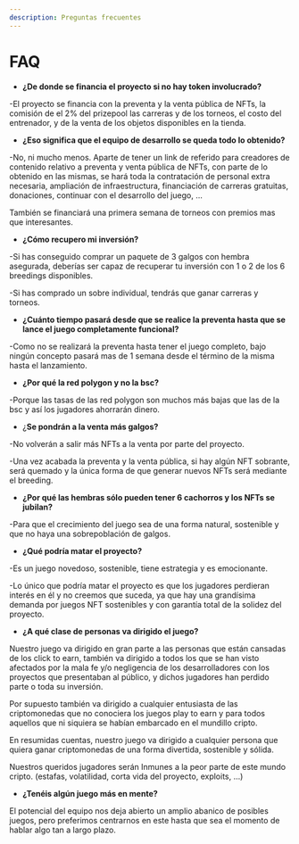 ```yaml
---
description: Preguntas frecuentes
---
```


# FAQ

* **¿De donde se financia el proyecto si no hay token involucrado?**

\-El proyecto se financia con la preventa y la venta pública de NFTs, la comisión de el 2% del prizepool las carreras y de los torneos, el costo del entrenador, y de la venta de los objetos disponibles en la tienda.

* **¿Eso significa que el equipo de desarrollo se queda todo lo obtenido?**

\-No, ni mucho menos. Aparte de tener un link de referido para creadores de contenido relativo a preventa y venta pública de NFTs, con parte de lo obtenido en las mismas, se hará toda la contratación de personal extra necesaria, ampliación de infraestructura, financiación de carreras gratuitas, donaciones, continuar con el desarrollo del juego, …&#x20;

También se financiará una primera semana de torneos con premios mas que interesantes.

* **¿Cómo recupero mi inversión?**

\-Si has conseguido comprar un paquete de 3 galgos con hembra asegurada, deberías ser capaz de recuperar tu inversión con 1 o 2 de los 6 breedings disponibles.

\-Si has comprado un sobre individual, tendrás que ganar carreras y torneos.

* **¿Cuánto tiempo pasará desde que se realice la preventa hasta que se lance el juego completamente funcional?**

\-Como no se realizará la preventa hasta tener el juego completo, bajo ningún concepto pasará mas de 1 semana desde el término de la misma hasta el lanzamiento.

* **¿Por qué la red polygon y no la bsc?**

\-Porque las tasas de las red polygon son muchos más bajas que las de la bsc y así los jugadores ahorrarán dinero.

* ¿**Se pondrán a la venta más galgos?**

\-No volverán a salir más NFTs a la venta por parte del proyecto.

\-Una vez acabada la preventa y la venta pública, si hay algún NFT sobrante, será quemado y la única forma de que generar nuevos NFTs será mediante el breeding.

* **¿Por qué las hembras sólo pueden tener 6 cachorros y los NFTs se jubilan?**

\-Para que el crecimiento del juego sea de una forma natural, sostenible y que no haya una sobrepoblación de galgos.

* **¿Qué podría matar el proyecto?**

\-Es un juego novedoso, sostenible, tiene estrategia y es emocionante.

\-Lo único que podría matar el proyecto es que los jugadores perdieran interés en él y no creemos que suceda, ya que hay una grandísima demanda por juegos NFT sostenibles y con garantía total de la solidez del proyecto.

* **¿A qué clase de personas va dirigido el juego?**

Nuestro juego va dirigido en gran parte a las personas que están cansadas de los click to earn, también va dirigido a todos los que se han visto afectados por la mala fe y/o negligencia de los desarrolladores con los proyectos que presentaban al público, y dichos jugadores han perdido parte o toda su inversión.

Por supuesto también va dirigido a cualquier entusiasta de las criptomonedas que no conociera los juegos play to earn y para todos aquellos que ni siquiera se habían embarcado en el mundillo cripto.

En resumidas cuentas, nuestro juego va dirigido a cualquier persona que quiera ganar criptomonedas de una forma divertida, sostenible y sólida.

Nuestros queridos jugadores serán Inmunes a la peor parte de este mundo cripto. (estafas, volatilidad, corta vida del proyecto, exploits, …)

* **¿Tenéis algún juego más en mente?**

El potencial del equipo nos deja abierto un amplio abanico de posibles juegos, pero preferimos centrarnos en este hasta que sea el momento de hablar algo tan a largo plazo.
